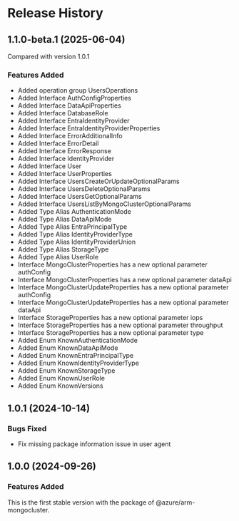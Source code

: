 # Release History
    
## 1.1.0-beta.1 (2025-06-04)
Compared with version 1.0.1
    
### Features Added

  - Added operation group UsersOperations
  - Added Interface AuthConfigProperties
  - Added Interface DataApiProperties
  - Added Interface DatabaseRole
  - Added Interface EntraIdentityProvider
  - Added Interface EntraIdentityProviderProperties
  - Added Interface ErrorAdditionalInfo
  - Added Interface ErrorDetail
  - Added Interface ErrorResponse
  - Added Interface IdentityProvider
  - Added Interface User
  - Added Interface UserProperties
  - Added Interface UsersCreateOrUpdateOptionalParams
  - Added Interface UsersDeleteOptionalParams
  - Added Interface UsersGetOptionalParams
  - Added Interface UsersListByMongoClusterOptionalParams
  - Added Type Alias AuthenticationMode
  - Added Type Alias DataApiMode
  - Added Type Alias EntraPrincipalType
  - Added Type Alias IdentityProviderType
  - Added Type Alias IdentityProviderUnion
  - Added Type Alias StorageType
  - Added Type Alias UserRole
  - Interface MongoClusterProperties has a new optional parameter authConfig
  - Interface MongoClusterProperties has a new optional parameter dataApi
  - Interface MongoClusterUpdateProperties has a new optional parameter authConfig
  - Interface MongoClusterUpdateProperties has a new optional parameter dataApi
  - Interface StorageProperties has a new optional parameter iops
  - Interface StorageProperties has a new optional parameter throughput
  - Interface StorageProperties has a new optional parameter type
  - Added Enum KnownAuthenticationMode
  - Added Enum KnownDataApiMode
  - Added Enum KnownEntraPrincipalType
  - Added Enum KnownIdentityProviderType
  - Added Enum KnownStorageType
  - Added Enum KnownUserRole
  - Added Enum KnownVersions
    
    
## 1.0.1 (2024-10-14)

### Bugs Fixed
- Fix missing package information issue in user agent

## 1.0.0 (2024-09-26)

### Features Added

This is the first stable version with the package of @azure/arm-mongocluster.
